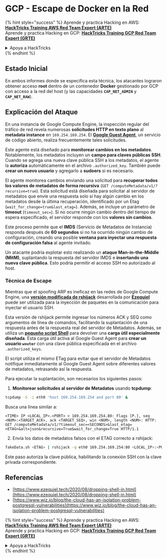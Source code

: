 # GCP - Escape de Docker en la Red

{% hint style="success" %}
Aprende y practica Hacking en AWS:<img src="../../../.gitbook/assets/image (1) (1) (1) (1).png" alt="" data-size="line">[**HackTricks Training AWS Red Team Expert (ARTE)**](https://training.hacktricks.xyz/courses/arte)<img src="../../../.gitbook/assets/image (1) (1) (1) (1).png" alt="" data-size="line">\
Aprende y practica Hacking en GCP: <img src="../../../.gitbook/assets/image (2) (1).png" alt="" data-size="line">[**HackTricks Training GCP Red Team Expert (GRTE)**<img src="../../../.gitbook/assets/image (2) (1).png" alt="" data-size="line">](https://training.hacktricks.xyz/courses/grte)

<details>

<summary>Apoya a HackTricks</summary>

* Revisa los [**planes de suscripción**](https://github.com/sponsors/carlospolop)!
* **Únete al** 💬 [**grupo de Discord**](https://discord.gg/hRep4RUj7f) o al [**grupo de telegram**](https://t.me/peass) o **síguenos** en **Twitter** 🐦 [**@hacktricks\_live**](https://twitter.com/hacktricks_live)**.**
* **Comparte trucos de hacking enviando PRs a los** [**HackTricks**](https://github.com/carlospolop/hacktricks) y [**HackTricks Cloud**](https://github.com/carlospolop/hacktricks-cloud) repositorios de github.

</details>
{% endhint %}

## Estado Inicial

En ambos informes donde se especifica esta técnica, los atacantes lograron obtener acceso **root** dentro de un contenedor **Docker** gestionado por GCP con acceso a la red del host (y las capacidades **`CAP_NET_ADMIN`** y **`CAP_NET_RAW`**).

## Explicación del Ataque

En una instancia de Google Compute Engine, la inspección regular del tráfico de red revela numerosas **solicitudes HTTP en texto plano** al **metadata instance** en `169.254.169.254`. El [**Google Guest Agent**](https://github.com/GoogleCloudPlatform/guest-agent), un servicio de código abierto, realiza frecuentemente tales solicitudes.

Este agente está diseñado para **monitorear cambios en los metadatos**. Notablemente, los metadatos incluyen un **campo para claves públicas SSH**. Cuando se agrega una nueva clave pública SSH a los metadatos, el agente la **autoriza** automáticamente en el archivo `.authorized_key`. También puede **crear un nuevo usuario** y agregarlo a **sudoers** si es necesario.

El agente monitorea cambios enviando una solicitud para **recuperar todos los valores de metadatos de forma recursiva** (`GET /computeMetadata/v1/?recursive=true`). Esta solicitud está diseñada para solicitar al servidor de metadatos que envíe una respuesta solo si hay algún cambio en los metadatos desde la última recuperación, identificado por un Etag (`wait_for_change=true&last_etag=`). Además, se incluye un parámetro de **timeout** (`timeout_sec=`). Si no ocurre ningún cambio dentro del tiempo de espera especificado, el servidor responde con los **valores sin cambios**.

Este proceso permite que el **IMDS** (Servicio de Metadatos de Instancia) responda después de **60 segundos** si no ha ocurrido ningún cambio de configuración, creando una posible **ventana para inyectar una respuesta de configuración falsa** al agente invitado.

Un atacante podría explotar esto realizando un **ataque Man-in-the-Middle (MitM)**, suplantando la respuesta del servidor IMDS e **insertando una nueva clave pública**. Esto podría permitir el acceso SSH no autorizado al host.

### Técnica de Escape

Mientras que el spoofing ARP es ineficaz en las redes de Google Compute Engine, una [**versión modificada de rshijack**](https://github.com/ezequielpereira/rshijack) desarrollada por [**Ezequiel**](https://www.ezequiel.tech/2020/08/dropping-shell-in.html) puede ser utilizada para la inyección de paquetes en la comunicación para inyectar el usuario SSH.

Esta versión de rshijack permite ingresar los números ACK y SEQ como argumentos de línea de comandos, facilitando la suplantación de una respuesta antes de la respuesta real del servidor de Metadatos. Además, se utiliza un [**pequeño script Shell**](https://gist.github.com/ezequielpereira/914c2aae463409e785071213b059f96c#file-fakedata-sh) para devolver una **carga útil especialmente diseñada**. Esta carga útil activa al Google Guest Agent para **crear un usuario `wouter`** con una clave pública especificada en el archivo `.authorized_keys`.

El script utiliza el mismo ETag para evitar que el servidor de Metadatos notifique inmediatamente al Google Guest Agent sobre diferentes valores de metadatos, retrasando así la respuesta.

Para ejecutar la suplantación, son necesarios los siguientes pasos:

1. **Monitorear solicitudes al servidor de Metadatos** usando **tcpdump**:
```bash
tcpdump -S -i eth0 'host 169.254.169.254 and port 80' &
```
Busca una línea similar a:
```
<TIME> IP <LOCAL_IP>.<PORT> > 169.254.169.254.80: Flags [P.], seq <NUM>:<TARGET_ACK>, ack <TARGET_SEQ>, win <NUM>, length <NUM>: HTTP: GET /computeMetadata/v1/?timeout_sec=<SECONDS>&last_etag=<ETAG>&alt=json&recursive=True&wait_for_change=True HTTP/1.1
```
2. Envía los datos de metadatos falsos con el ETAG correcto a rshijack:
```bash
fakeData.sh <ETAG> | rshijack -q eth0 169.254.169.254:80 <LOCAL_IP>:<PORT> <TARGET_SEQ> <TARGET_ACK>; ssh -i id_rsa -o StrictHostKeyChecking=no wouter@localhost
```
Este paso autoriza la clave pública, habilitando la conexión SSH con la clave privada correspondiente.

## Referencias

* [https://www.ezequiel.tech/2020/08/dropping-shell-in.html](https://www.ezequiel.tech/2020/08/dropping-shell-in.html)
* [https://www.wiz.io/blog/the-cloud-has-an-isolation-problem-postgresql-vulnerabilities](https://www.wiz.io/blog/the-cloud-has-an-isolation-problem-postgresql-vulnerabilities)

{% hint style="success" %}
Aprende y practica Hacking en AWS:<img src="../../../.gitbook/assets/image (1) (1) (1) (1).png" alt="" data-size="line">[**HackTricks Training AWS Red Team Expert (ARTE)**](https://training.hacktricks.xyz/courses/arte)<img src="../../../.gitbook/assets/image (1) (1) (1) (1).png" alt="" data-size="line">\
Aprende y practica Hacking en GCP: <img src="../../../.gitbook/assets/image (2) (1).png" alt="" data-size="line">[**HackTricks Training GCP Red Team Expert (GRTE)**<img src="../../../.gitbook/assets/image (2) (1).png" alt="" data-size="line">](https://training.hacktricks.xyz/courses/grte)

<details>

<summary>Apoya a HackTricks</summary>

* Revisa los [**planes de suscripción**](https://github.com/sponsors/carlospolop)!
* **Únete al** 💬 [**grupo de Discord**](https://discord.gg/hRep4RUj7f) o al [**grupo de telegram**](https://t.me/peass) o **síguenos** en **Twitter** 🐦 [**@hacktricks\_live**](https://twitter.com/hacktricks_live)**.**
* **Comparte trucos de hacking enviando PRs a los** [**HackTricks**](https://github.com/carlospolop/hacktricks) y [**HackTricks Cloud**](https://github.com/carlospolop/hacktricks-cloud) repositorios de github.

</details>
{% endhint %}
